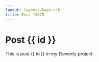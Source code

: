 ```yaml
---
layout: layouts/base.njk
title: Post 13878
---
```


# Post {{ id }}

This is post {{ id }} in my Eleventy project.
